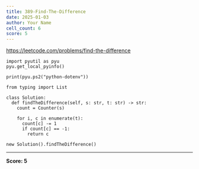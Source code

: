 ```yaml
---
title: 389-Find-The-Difference
date: 2025-01-03
author: Your Name
cell_count: 6
score: 5
---
```


https://leetcode.com/problems/find-the-difference


```
import pyutil as pyu
pyu.get_local_pyinfo()
```


```
print(pyu.ps2("python-dotenv"))
```


```
from typing import List
```


```
class Solution:
  def findTheDifference(self, s: str, t: str) -> str:
    count = Counter(s)

    for i, c in enumerate(t):
      count[c] -= 1
      if count[c] == -1:
        return c
```


```
new Solution().findTheDifference()
```


---
**Score: 5**